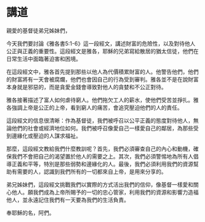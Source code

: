 # 講道

親愛的基督徒弟兄姊妹們，

今天我們要討論《雅各書5:1-6》這一段經文，講述財富的危險性，以及對待他人公正與正義的重要性。這段經文是雅各，耶穌的兄弟寫給散居的猶太信徒，他們在日常生活中面臨著迫害和困境。

在這段經文中，雅各首先提到那些以他人為代價積累財富的人。他警告他們，他們的財富將有一天會被腐爛，他們也會因自己的行為受到審判。雅各並不是在說財富本身就是邪惡的，而是貪愛金錢會導致對他人的貪婪和不公正對待。

雅各接著描述了富人如何虐待窮人。他們拖欠工人的薪水，使他們受苦並掙扎。雅各強調上帝是公正的上帝，看到窮人的痛苦，會追究壓迫他們的人的責任。

這段經文的信息很清晰：作為基督徒，我們被呼召以公平正義的態度對待他人，無論他們的社會或經濟地位如何。我們被呼召像愛自己一樣愛自己的鄰居，為那些受到邊緣化或壓迫的人謀求福祉。

那麼，這段經文教給我們什麼教訓呢？首先，我們必須審查自己的內心和動機，確保我們不會把自己的渴望置於他人的需要之上。其次，我們必須警惕地為所有人倡導正義和平等，特別是那些弱勢和邊緣化的人。最後，我們必須利用我們的資源幫助有需要的人，認識到我們所有的一切都來自上帝，是用來分享的。

弟兄姊妹們，這段經文挑戰我們以實際的方式活出我們的信仰，像基督一樣愛和關心他人。願我們成為上帝所賜予的一切的忠心管家，利用我們的資源和影響力造福他人，並永遠記住我們有一天要為我們的生活負責。

奉耶穌的名，阿們。